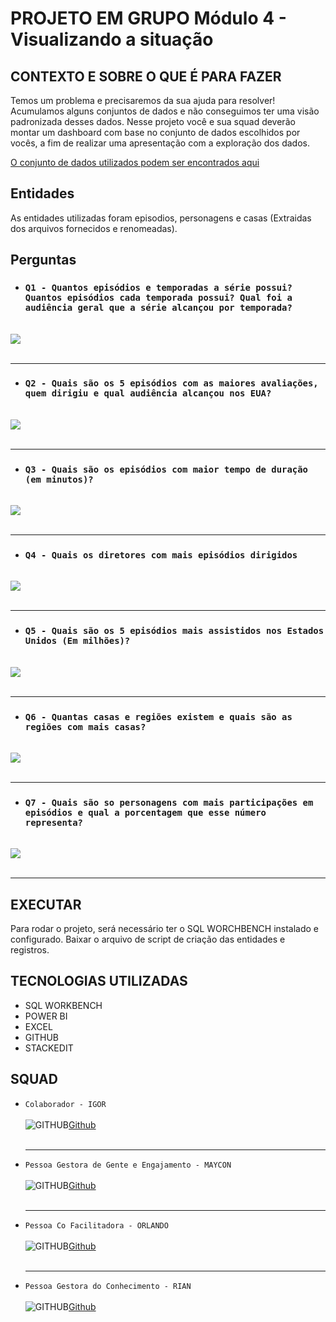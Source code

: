# PROJETO EM GRUPO Módulo 4 - Visualizando a situação

## CONTEXTO E SOBRE O QUE É PARA FAZER

Temos um problema e precisaremos da sua ajuda para resolver! Acumulamos alguns conjuntos de dados e não conseguimos ter uma visão padronizada desses dados.
Nesse projeto você e sua squad deverão montar um dashboard com base no conjunto de dados escolhidos por vocês, a fim de realizar uma apresentação com a exploração dos dados.

[O conjunto de dados utilizados podem ser encontrados aqui](https://drive.google.com/drive/folders/1vWOXld-1rxQsFj0_QhtEpaAvD0Fbwefx)

## Entidades

As entidades utilizadas foram episodios, personagens e casas (Extraidas dos arquivos fornecidos e renomeadas).

## Perguntas

- ### ```` Q1 - Quantos episódios e temporadas a série possui? Quantos episódios cada temporada possui? Qual foi a audiência geral que a série alcançou por temporada? ````

<br>
<img src="./Scripts/Consultas/Q1.png"><br><br><hr>

- ### ```` Q2 - Quais são os 5 episódios com as maiores avaliações, quem dirigiu e qual audiência alcançou nos EUA? ````

<br>
<img src="./Scripts/Consultas/Q2.png"><br><br><hr>

- ### ````Q3 - Quais são os episódios com maior tempo de duração (em minutos)?````

<br>
<img src="./Scripts/Consultas/Q3.png"><br><br><hr>

- ### ````Q4 - Quais os diretores com mais episódios dirigidos````

<br>
<img src="./Scripts/Consultas/Q4.png"><br><br><hr>

- ### ````Q5 - Quais são os 5 episódios mais assistidos nos Estados Unidos (Em milhões)?````

<br>
<img src="./Scripts/Consultas/Q5.png"><br><br><hr>

- ### ````Q6 - Quantas casas e regiões existem e quais são as regiões com mais casas?````

<br>
<img src="./Scripts/Consultas/Q6.png"><br><br><hr>

- ### ````Q7 - Quais são so personagens com mais participações em episódios e qual a porcentagem que esse número representa?````

<br>
<img src="./Scripts/Consultas/Q7.png"><br><br><hr>

## EXECUTAR

Para rodar o projeto, será necessário ter o SQL WORCHBENCH instalado e configurado.
Baixar o arquivo de script de criação das entidades e registros.

## TECNOLOGIAS UTILIZADAS

- SQL WORKBENCH
- POWER BI
- EXCEL
- GITHUB
- STACKEDIT

## SQUAD

- `Colaborador - IGOR`<br><br>
  ![GITHUB](https://img.icons8.com/ios-filled/1x/github.png)[Github](https://github.com/Igorzpqd)<br><br><hr>
- `Pessoa Gestora de Gente e Engajamento - MAYCON`<br><br>
![GITHUB](https://img.icons8.com/ios-filled/1x/github.png)[Github](https://github.com/dualsgo)<br><br><hr>
- `Pessoa Co Facilitadora - ORLANDO`<br><br>
![GITHUB](https://img.icons8.com/ios-filled/1x/github.png)[Github](https://github.com/Orl-andoJr)<br><br><hr>
- `Pessoa Gestora do Conhecimento - RIAN`<br><br>
![GITHUB](https://img.icons8.com/ios-filled/1x/github.png)[Github](https://github.com/Klaus7067)

